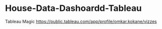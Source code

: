 # House-Data-Dashoardd-Tableau
Tableau Magic https://public.tableau.com/app/profile/omkar.kokane/vizzes
